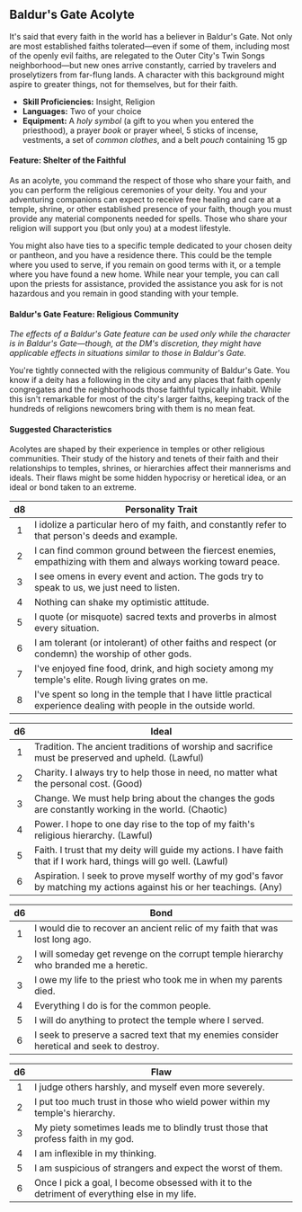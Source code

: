## Baldur's Gate Acolyte

It's said that every faith in the world has a believer in Baldur's Gate. Not only are most established faiths tolerated—even if some of them, including most of the openly evil faiths, are relegated to the Outer City's Twin Songs neighborhood—but new ones arrive constantly, carried by travelers and proselytizers from far-flung lands. A character with this background might aspire to greater things, not for themselves, but for their faith.

- **Skill Proficiencies:** Insight, Religion
- **Languages:** Two of your choice
- **Equipment:** A *holy symbol* (a gift to you when you entered the priesthood), a prayer *book* or prayer wheel, 5 sticks of incense, vestments, a set of *common clothes*, and a belt *pouch* containing 15 gp

#### Feature: Shelter of the Faithful

As an acolyte, you command the respect of those who share your faith, and you can perform the religious ceremonies of your deity. You and your adventuring companions can expect to receive free healing and care at a temple, shrine, or other established presence of your faith, though you must provide any material components needed for spells. Those who share your religion will support you (but only you) at a modest lifestyle.

You might also have ties to a specific temple dedicated to your chosen deity or pantheon, and you have a residence there. This could be the temple where you used to serve, if you remain on good terms with it, or a temple where you have found a new home. While near your temple, you can call upon the priests for assistance, provided the assistance you ask for is not hazardous and you remain in good standing with your temple.

#### Baldur's Gate Feature: Religious Community

*The effects of a Baldur's Gate feature can be used only while the character is in Baldur's Gate—though, at the DM's discretion, they might have applicable effects in situations similar to those in Baldur's Gate.*

You're tightly connected with the religious community of Baldur's Gate. You know if a deity has a following in the city and any places that faith openly congregates and the neighborhoods those faithful typically inhabit. While this isn't remarkable for most of the city's larger faiths, keeping track of the hundreds of religions newcomers bring with them is no mean feat.

#### Suggested Characteristics

Acolytes are shaped by their experience in temples or other religious communities. Their study of the history and tenets of their faith and their relationships to temples, shrines, or hierarchies affect their mannerisms and ideals. Their flaws might be some hidden hypocrisy or heretical idea, or an ideal or bond taken to an extreme.

|  d8 | Personality Trait                                                                                                  |
|:---:|--------------------------------------------------------------------------------------------------------------------|
|  1  | I idolize a particular hero of my faith, and constantly refer to that person's deeds and example.                  |
|  2  | I can find common ground between the fiercest enemies, empathizing with them and always working toward peace.      |
|  3  | I see omens in every event and action. The gods try to speak to us, we just need to listen.                        |
|  4  | Nothing can shake my optimistic attitude.                                                                          |
|  5  | I quote (or misquote) sacred texts and proverbs in almost every situation.                                         |
|  6  | I am tolerant (or intolerant) of other faiths and respect (or condemn) the worship of other gods.                  |
|  7  | I've enjoyed fine food, drink, and high society among my temple's elite. Rough living grates on me.                |
|  8  | I've spent so long in the temple that I have little practical experience dealing with people in the outside world. |

|  d6 | Ideal                                                                                                                  |
|:---:|------------------------------------------------------------------------------------------------------------------------|
|  1  | Tradition. The ancient traditions of worship and sacrifice must be preserved and upheld. (Lawful)                      |
|  2  | Charity. I always try to help those in need, no matter what the personal cost. (Good)                                  |
|  3  | Change. We must help bring about the changes the gods are constantly working in the world. (Chaotic)                   |
|  4  | Power. I hope to one day rise to the top of my faith's religious hierarchy. (Lawful)                                   |
|  5  | Faith. I trust that my deity will guide my actions. I have faith that if I work hard, things will go well. (Lawful)    |
|  6  | Aspiration. I seek to prove myself worthy of my god's favor by matching my actions against his or her teachings. (Any) |

|  d6 | Bond                                                                                     |
|:---:|------------------------------------------------------------------------------------------|
|  1  | I would die to recover an ancient relic of my faith that was lost long ago.              |
|  2  | I will someday get revenge on the corrupt temple hierarchy who branded me a heretic.     |
|  3  | I owe my life to the priest who took me in when my parents died.                         |
|  4  | Everything I do is for the common people.                                                |
|  5  | I will do anything to protect the temple where I served.                                 |
|  6  | I seek to preserve a sacred text that my enemies consider heretical and seek to destroy. |

|  d6 | Flaw                                                                                          |
|:---:|-----------------------------------------------------------------------------------------------|
|  1  | I judge others harshly, and myself even more severely.                                        |
|  2  | I put too much trust in those who wield power within my temple's hierarchy.                   |
|  3  | My piety sometimes leads me to blindly trust those that profess faith in my god.              |
|  4  | I am inflexible in my thinking.                                                               |
|  5  | I am suspicious of strangers and expect the worst of them.                                    |
|  6  | Once I pick a goal, I become obsessed with it to the detriment of everything else in my life. |